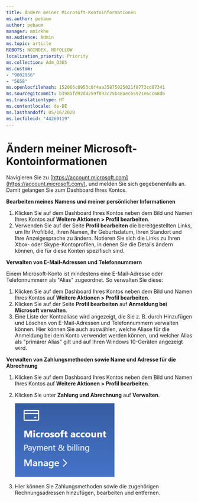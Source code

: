 ```yaml
---
title: Ändern meiner Microsoft-Kontoinformationen
ms.author: pebaum
author: pebaum
manager: mnirkhe
ms.audience: Admin
ms.topic: article
ROBOTS: NOINDEX, NOFOLLOW
localization_priority: Priority
ms.collection: Adm_O365
ms.custom:
- "9002956"
- "5658"
ms.openlocfilehash: 152066c0953c0f4aa25875025021f8773cd87341
ms.sourcegitcommit: b398afd92d4259f893c25b48aec65921e6cc68d6
ms.translationtype: HT
ms.contentlocale: de-DE
ms.lasthandoff: 05/16/2020
ms.locfileid: "44269119"
---
```

# <a name="change-my-microsoft-account-information"></a>Ändern meiner Microsoft-Kontoinformationen

Navigieren Sie zu [https://account.microsoft.com](https://account.microsoft.com/), und melden Sie sich gegebenenfalls an. Damit gelangen Sie zum Dashboard Ihres Kontos.  

**Bearbeiten meines Namens und meiner persönlicher Informationen**

1. Klicken Sie auf dem Dashboard Ihres Kontos neben dem Bild und Namen Ihres Kontos auf **Weitere Aktionen > Profil bearbeiten**.
2. Verwenden Sie auf der Seite **Profil bearbeiten** die bereitgestellten Links, um Ihr Profilbild, Ihren Namen, Ihr Geburtsdatum, Ihren Standort und Ihre Anzeigesprache zu ändern. Notieren Sie sich die Links zu Ihren Xbox- oder Skype-Kontoprofilen, in denen Sie die Details ändern können, die für diese Konten spezifisch sind.

**Verwalten von E-Mail-Adressen und Telefonnummern**

Einem Microsoft-Konto ist mindestens eine E-Mail-Adresse oder Telefonnummern als "Alias" zugeordnet. So verwalten Sie diese:

1. Klicken Sie auf dem Dashboard Ihres Kontos neben dem Bild und Namen Ihres Kontos auf **Weitere Aktionen > Profil bearbeiten**.
2. Klicken Sie auf der Seite **Profil bearbeiten** auf **Anmeldung bei Microsoft verwalten**. 
3. Eine Liste der Kontoaliase wird angezeigt, die Sie z. B. durch Hinzufügen und Löschen von E-Mail-Adressen und Telefonnummern verwalten können. Hier können Sie auch auswählen, welche Aliase für die Anmeldung bei dem Konto verwendet werden können, und welcher Alias als "primärer Alias" gilt und auf Ihren Windows 10-Geräten angezeigt wird.

**Verwalten von Zahlungsmethoden sowie Name und Adresse für die Abrechnung** 

1. Klicken Sie auf dem Dashboard Ihres Kontos neben dem Bild und Namen Ihres Kontos auf **Weitere Aktionen > Profil bearbeiten**.
2. Klicken Sie unter **Zahlung und Abrechnung** auf **Verwalten**.

    ![Verwalten von Zahlung und Abrechnung](media/manage-account.png)

3. Hier können Sie Zahlungsmethoden sowie die zugehörigen Rechnungsadressen hinzufügen, bearbeiten und entfernen. 
